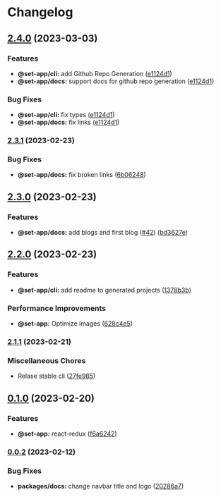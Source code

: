 # Changelog

## [2.4.0](https://www.github.com/Frankeo/set-app/compare/docs-v2.3.1...docs-v2.4.0) (2023-03-03)


### Features

* **@set-app/cli:** add Github Repo Generation ([e1124d1](https://www.github.com/Frankeo/set-app/commit/e1124d187a22b6e00403fa3d7f40fa18ac0046f0))
* **@set-app/docs:** support docs for github repo generation ([e1124d1](https://www.github.com/Frankeo/set-app/commit/e1124d187a22b6e00403fa3d7f40fa18ac0046f0))


### Bug Fixes

* **@set-app/cli:** fix types ([e1124d1](https://www.github.com/Frankeo/set-app/commit/e1124d187a22b6e00403fa3d7f40fa18ac0046f0))
* **@set-app/docs:** fix links ([e1124d1](https://www.github.com/Frankeo/set-app/commit/e1124d187a22b6e00403fa3d7f40fa18ac0046f0))

### [2.3.1](https://www.github.com/Frankeo/set-app/compare/docs-v2.3.0...docs-v2.3.1) (2023-02-23)


### Bug Fixes

* **@set-app/docs:** fix broken links ([6b06248](https://www.github.com/Frankeo/set-app/commit/6b062487d33c8355d0efeaa81ae16755cb8d5916))

## [2.3.0](https://www.github.com/Frankeo/set-app/compare/docs-v2.2.0...docs-v2.3.0) (2023-02-23)


### Features

* **@set-app/docs:** add blogs and first blog ([#42](https://www.github.com/Frankeo/set-app/issues/42)) ([bd3627e](https://www.github.com/Frankeo/set-app/commit/bd3627eed6db240a517b61a6b57f0d7a87021e56))

## [2.2.0](https://www.github.com/Frankeo/set-app/compare/docs-v2.1.1...docs-v2.2.0) (2023-02-23)


### Features

* **@set-app/cli:** add readme to generated projects ([1378b3b](https://www.github.com/Frankeo/set-app/commit/1378b3b79350f647600073616ef2a670ccd60f17))


### Performance Improvements

* **@set-app:** Optimize images ([628c4e5](https://www.github.com/Frankeo/set-app/commit/628c4e5f752b32122acffef254dab25b7705aaef))

### [2.1.1](https://www.github.com/Frankeo/set-app/compare/docs-v0.1.0...docs-v2.1.1) (2023-02-21)


### Miscellaneous Chores

* Relase stable cli ([27fe985](https://www.github.com/Frankeo/set-app/commit/27fe9859b24dbd50f40a23782e51511973f16ecf))

## [0.1.0](https://www.github.com/Frankeo/set-app/compare/docs-v0.0.2...docs-v0.1.0) (2023-02-20)


### Features

* **@set-app:** react-redux ([f6a6242](https://www.github.com/Frankeo/set-app/commit/f6a6242ba7a5006807994bbf798b6e51561ac4c7))

### [0.0.2](https://www.github.com/Frankeo/set-app/compare/docs-v0.0.1...docs-v0.0.2) (2023-02-12)


### Bug Fixes

* **packages/docs:** change navbar title and logo ([20286a7](https://www.github.com/Frankeo/set-app/commit/20286a703cc618fcf6975e04ae1ea443b41dfbae))
